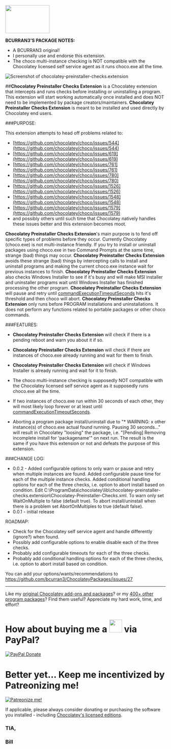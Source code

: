 <img src="https://raw.githubusercontent.com/bcurran3/ChocolateyPackages/master/InstChoco/InstChoco_icon.png" width="139" height="88">

**BCURRAN3'S PACKAGE NOTES:**

* A BCURRAN3 original!
* I personally use and endorse this extension.
* The choco multi-instance checking is NOT compatible with the Chocolatey licensed self service agent as it runs choco.exe all the time.

![Screenshot of chocolatey-preinstaller-checks.extension](https://raw.githubusercontent.com/bcurran3/ChocolateyPackages/master/chocolatey-preinstaller-checks.extension/chocolatey-preinstaller-checks.extension_screenshot.png)

##**Chocolatey Preinstaller Checks Extension** is a Chocolatey extension that intercepts and runs checks before installing or uninstalling a program. This extension will start working automatically once installed and does NOT need to be implemented by package creators/maintainers. **Chocolatey Preinstaller Checks Extension** is meant to be installed and used directly by Chocolatey end users.

###PURPOSE:

This extension attempts to head off problems related to:

* [https://github.com/chocolatey/choco/issues/544](https://github.com/chocolatey/choco/issues/544)
* [https://github.com/chocolatey/choco/issues/619](https://github.com/chocolatey/choco/issues/619)
* [https://github.com/chocolatey/choco/issues/761](https://github.com/chocolatey/choco/issues/761)
* [https://github.com/chocolatey/choco/issues/780](https://github.com/chocolatey/choco/issues/780)
* [https://github.com/chocolatey/choco/issues/1526](https://github.com/chocolatey/choco/issues/1526)
* [https://github.com/chocolatey/choco/issues/1548](https://github.com/chocolatey/choco/issues/1548)
* [https://github.com/chocolatey/choco/issues/1579](https://github.com/chocolatey/choco/issues/1579)
* and possibly others until such time that Chocolatey natively handles these issues better and this extension becomes moot.

**Chocolatey Preinstaller Checks Extension**'s main purpose is to fend off specific types of problems before they occur. Currently Chocolatey (choco.exe) is not multi-instance friendly. If you try to install or uninstall packages using choco.exe in two Command Prompts at the same time, strange (bad) things may occur. **Chocolatey Preinstaller Checks Extension** avoids these strange (bad) things by intercepting calls to install and uninstall programs and making the current choco.exe instance wait for previous instances to finish. **Chocolatey Preinstaller Checks Extension** also checks Windows Installer to see if it's busy and will make MSI installer and uninstaller programs wait until Windows Installer has finished processing the other program. **Chocolatey Preinstaller Checks Extension** will pause and retry until [commandExecutionTimeoutSeconds](https://chocolatey.org/docs/chocolatey-configuration) hits it's threshold and then choco will abort. **Chocolatey Preinstaller Checks Extension** only runs before PROGRAM installations and uninstallations. It does not perform any functions related to portable packages or other choco commands.

###FEATURES: 
* **Chocolatey Preinstaller Checks Extension** will check if there is a pending reboot and warn you about it if so.
* **Chocolatey Preinstaller Checks Extension** will check if there are instances of choco.exe already running and wait for them to finish.
* **Chocolatey Preinstaller Checks Extension** will check if Windows Installer is already running and wait for it to finish.

* The choco multi-instance checking is supposedly NOT compatible with the Chocolatey licensed self service agent as it supposedly runs choco.exe all the time.
* If two instances of choco.exe run within 30 seconds of each other, they will most likely loop forever or at least until [commandExecutionTimeoutSeconds](https://chocolatey.org/docs/chocolatey-configuration).
* Aborting a program package install/uninstall due to "* WARNING: x other instance(s) of choco.exe actual found running. Pausing 30 seconds..." will result in Chocolatey "loosing" the package, i.e. "[Pending] Removing incomplete install for 'packagename'" on next run. The result is the same if you have this extension or not and defeats the purpose of this extension.

###CHANGE LOG:
* 0.0.2 - Added configurable options to only warn or pause and retry when multiple instances are found. Added configurable pause time for each of the multiple instance checks. Added conditional handling options for each of the three checks, i.e. option to abort install based on condition. Edit C:\ProgramData\chocolatey\lib\chocolatey-preinstaller-checks.extension\Chocolatey-Preinstaller-Checks.xml. To warn only set WaitOnMultiple to false (default true). To abort install/uninstall when there is a problem set AbortOnMultiples to true (default false).
* 0.0.1 - initial release

ROADMAP:
* Check for the Chocolatey self service agent and handle differently (ignore?) when found.
* Possibly add configurable options to enable disable each of the three checks.
* Probably add configurable timeouts for each of the three checks.
* Probably add conditional handling options for each of the three checks, i.e. option to abort install based on condition.

You can add your options/wants/recommendations to https://github.com/bcurran3/ChocolateyPackages/issues/27

***

Like my [original Chocolatey add-ons and packages](https://chocolatey.org/search?q=tag%3Abcurran3)? or my [400+ other program packages](https://chocolatey.org/profiles/bcurran3)? Find them useful? Appreciate my hard work, time, and effort?


<h1>How about buying me a <img src="https://cdn.rawgit.com/bcurran3/ChocolateyPackages/master/mylogos/beer.png" alt="" width="40" height="40"> via PayPal?</h1>

[![PayPal Donate](https://www.paypalobjects.com/webstatic/mktg/logo/AM_SbyPP_mc_vs_dc_ae.jpg)](https://www.paypal.me/bcurran3donations)

<h1>Better yet... Keep me incentivized by Patreonizing me!</h1>

[![Patreonize me!](https://c5.patreon.com/external/logo/downloads_wordmark_white_on_coral.png)](https://www.patreon.com/bcurran3)


If applicable, please always consider donating or purchasing the software you installed - including [Chocolatey's licensed editions](https://chocolatey.org/pricing).

<h3>TIA,</h3>

<h3>Bill</h3>




